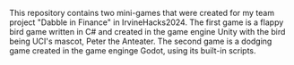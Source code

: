 This repository contains two mini-games that were created for my team project "Dabble in Finance" in IrvineHacks2024.
The first game is a flappy bird game written in C# and created in the game engine Unity with the bird being UCI's mascot,
Peter the Anteater.
The second game is a dodging game created in the game enginge Godot, using its built-in scripts.

